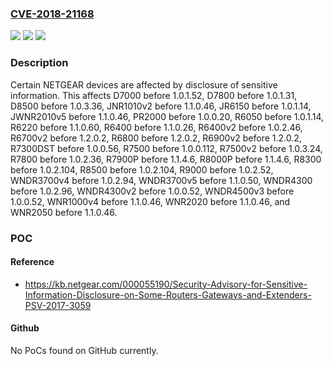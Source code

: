 ### [CVE-2018-21168](https://cve.mitre.org/cgi-bin/cvename.cgi?name=CVE-2018-21168)
![](https://img.shields.io/static/v1?label=Product&message=n%2Fa&color=blue)
![](https://img.shields.io/static/v1?label=Version&message=n%2Fa&color=blue)
![](https://img.shields.io/static/v1?label=Vulnerability&message=n%2Fa&color=brighgreen)

### Description

Certain NETGEAR devices are affected by disclosure of sensitive information. This affects D7000 before 1.0.1.52, D7800 before 1.0.1.31, D8500 before 1.0.3.36, JNR1010v2 before 1.1.0.46, JR6150 before 1.0.1.14, JWNR2010v5 before 1.1.0.46, PR2000 before 1.0.0.20, R6050 before 1.0.1.14, R6220 before 1.1.0.60, R6400 before 1.1.0.26, R6400v2 before 1.0.2.46, R6700v2 before 1.2.0.2, R6800 before 1.2.0.2, R6900v2 before 1.2.0.2, R7300DST before 1.0.0.56, R7500 before 1.0.0.112, R7500v2 before 1.0.3.24, R7800 before 1.0.2.36, R7900P before 1.1.4.6, R8000P before 1.1.4.6, R8300 before 1.0.2.104, R8500 before 1.0.2.104, R9000 before 1.0.2.52, WNDR3700v4 before 1.0.2.94, WNDR3700v5 before 1.1.0.50, WNDR4300 before 1.0.2.96, WNDR4300v2 before 1.0.0.52, WNDR4500v3 before 1.0.0.52, WNR1000v4 before 1.1.0.46, WNR2020 before 1.1.0.46, and WNR2050 before 1.1.0.46.

### POC

#### Reference
- https://kb.netgear.com/000055190/Security-Advisory-for-Sensitive-Information-Disclosure-on-Some-Routers-Gateways-and-Extenders-PSV-2017-3059

#### Github
No PoCs found on GitHub currently.

